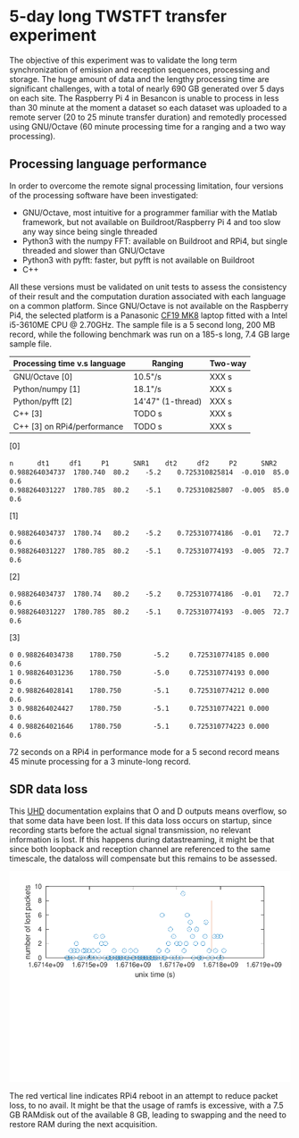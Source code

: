 # 5-day long TWSTFT transfer experiment

The objective of this experiment was to validate the long term synchronization
of emission and reception sequences, processing and storage. The huge amount
of data and the lengthy processing time are significant challenges, with a total
of nearly 690 GB generated over 5 days on each site. The Raspberry Pi 4 in Besancon
is unable to process in less than 30 minute at the moment a dataset so each
dataset was uploaded to a remote server (20 to 25 minute transfer duration) and 
remotedly processed using GNU/Octave (60 minute processing time for a ranging
and a two way processing).

## Processing language performance

In order to overcome the remote signal processing limitation, four versions of
the processing software have been investigated:
* GNU/Octave, most intuitive for a programmer familiar with the Matlab framework,
but not available on Buildroot/Raspberry Pi 4 and too slow any way since being
single threaded
* Python3 with the numpy FFT: available on Buildroot and RPi4, but single threaded
and slower than GNU/Octave
* Python3 with pyfft: faster, but pyfft is not available on Buildroot
* C++

All these versions must be validated on unit tests to assess the consistency of their
result and the computation duration associated with each language on a common platform.
Since GNU/Octave is not available on the Raspberry Pi4, the selected platform is a 
Panasonic [CF19 MK8](https://www.bobjohnson.com/blog/a-note-on-model-numbers-for-toughbook-nerds/) 
laptop fitted with a Intel i5-3610ME CPU @ 2.70GHz. The sample file is a 5 second long, 
200 MB record, while the following benchmark was run on a 185-s long, 7.4 GB large sample file.

| Processing time v.s language | Ranging     | Two-way    |
| ---------------------------- | ----------- |----------- |
| GNU/Octave [0]               | 10.5"/s       | XXX s      |
| Python/numpy [1]             | 18.1"/s       | XXX s      |
| Python/pyfft [2]             | 14'47" (1-thread)       | XXX s      |
| C++ [3]                      | TODO s       | XXX s      |
| C++ [3] on RPi4/performance  | TODO s       | XXX s      |

[0]
```
n      dt1     df1     P1      SNR1    dt2     df2     P2      SNR2
0.988264034737  1780.740  80.2    -5.2    0.725310825814  -0.010  85.0    0.6
0.988264031227  1780.785  80.2    -5.1    0.725310825807  -0.005  85.0    0.6
```

[1]
```
0.988264034737  1780.74   80.2    -5.2    0.725310774186  -0.01   72.7    0.6
0.988264031227  1780.785  80.2    -5.1    0.725310774193  -0.005  72.7    0.6
```

[2]
```
0.988264034737  1780.74   80.2    -5.2    0.725310774186  -0.01   72.7    0.6
0.988264031227  1780.785  80.2    -5.1    0.725310774193  -0.005  72.7    0.6
```

[3]
```
0 0.988264034738	1780.750		-5.2	 0.725310774185	0.000	0.6
1 0.988264031236	1780.750		-5.0	 0.725310774193	0.000	0.6
2 0.988264028141	1780.750		-5.1	 0.725310774212	0.000	0.6
3 0.988264024427	1780.750		-5.1	 0.725310774221	0.000	0.6
4 0.988264021646	1780.750		-5.1	 0.725310774223	0.000	0.6
```

72 seconds on a RPi4 in performance mode for a 5 second record means 45 minute processing for a 3 
minute-long record.

## SDR data loss

This [UHD](https://files.ettus.com/manual/page_general.html) documentation explains that O and D
outputs means overflow, so that some data have been lost. If this data loss occurs on startup, since
recording starts before the actual signal transmission, no relevant information is lost. If this
happens during datastreaming, it might be that since both loopback and reception channel are referenced
to the same timescale, the dataloss will compensate but this remains to be assessed.

<img src="processing/dataloss.png">

The red vertical line indicates RPi4 reboot in an attempt to reduce packet loss, to no avail. It might
be that the usage of ramfs is excessive, with a 7.5 GB RAMdisk out of the available 8 GB, leading to
swapping and the need to restore RAM during the next acquisition.

